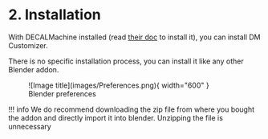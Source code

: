 # 2. Installation

With DECALMachine installed (read <a href="https://machin3.io/DECALmachine/docs/" target="_blank">their doc</a> to install it), 
you can install DM Customizer.

There is no specific installation process, you can install it like any other Blender addon.

<figure markdown>
  ![Image title](images/Preferences.png){ width="600" } 
  <figcaption>Blender preferences</figcaption>
</figure>

!!! info
    We do recommend downloading the zip file from where you bought the addon and directly import it into blender. 
    Unzipping the file is unnecessary